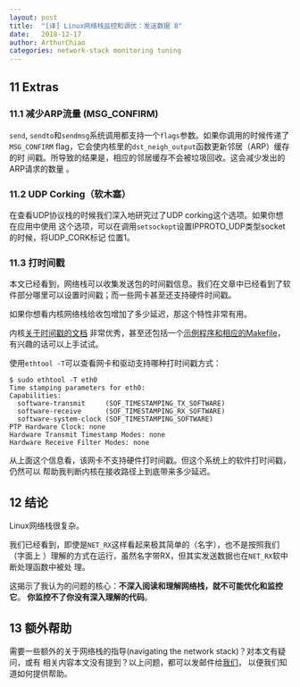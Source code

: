 ```yaml
---
layout: post
title:  "[译] Linux网络栈监控和调优：发送数据 8"
date:   2018-12-17
author: ArthurChiao
categories: network-stack monitoring tuning
---
```


## 11 Extras

### 11.1 减少ARP流量 (MSG_CONFIRM)

`send`, `sendto`和`sendmsg`系统调用都支持一个`flags`参数。如果你调用的时候传递了
`MSG_CONFIRM` flag，它会使内核里的`dst_neigh_output`函数更新邻居（ARP）缓存的时
间戳。所导致的结果是，相应的邻居缓存不会被垃圾回收。这会减少发出的ARP请求的数量
。

### 11.2 UDP Corking（软木塞）

在查看UDP协议栈的时候我们深入地研究过了UDP corking这个选项。如果你想在应用中使用
这个选项，可以在调用`setsockopt`设置IPPROTO_UDP类型socket的时候，将UDP_CORK标记
位置1。

### 11.3 打时间戳

本文已经看到，网络栈可以收集发送包的时间戳信息。我们在文章中已经看到了软
件部分哪里可以设置时间戳；而一些网卡甚至还支持硬件时间戳。

如果你想看内核网络栈给收包增加了多少延迟，那这个特性非常有用。

内核[关于时间戳的文档](https://github.com/torvalds/linux/blob/v3.13/Documentation/networking/timestamping.txt)
非常优秀，甚至还包括一个[示例程序和相应的Makefile](https://github.com/torvalds/linux/tree/v3.13/Documentation/networking/timestamping)，有兴趣的话可以上手试试。

使用`ethtool -T`可以查看网卡和驱动支持哪种打时间戳方式：

```shell
$ sudo ethtool -T eth0
Time stamping parameters for eth0:
Capabilities:
  software-transmit     (SOF_TIMESTAMPING_TX_SOFTWARE)
  software-receive      (SOF_TIMESTAMPING_RX_SOFTWARE)
  software-system-clock (SOF_TIMESTAMPING_SOFTWARE)
PTP Hardware Clock: none
Hardware Transmit Timestamp Modes: none
Hardware Receive Filter Modes: none
```

从上面这个信息看，该网卡不支持硬件打时间戳。但这个系统上的软件打时间戳，仍然可以
帮助我判断内核在接收路径上到底带来多少延迟。

## 12 结论

Linux网络栈很复杂。

我们已经看到，即使是`NET_RX`这样看起来极其简单的（名字），也不是按照我们（字面上
）理解的方式在运行，虽然名字带RX，但其实发送数据也在`NET_RX`软中断处理函数中被处
理。

这揭示了我认为的问题的核心：**不深入阅读和理解网络栈，就不可能优化和监控它**。
**你监控不了你没有深入理解的代码**。

## 13 额外帮助

需要一些额外的关于网络栈的指导(navigating the network stack)？对本文有疑问，或有
相关内容本文没有提到？以上问题，都可以发邮件给[我们](support@packagecloud.io)，
以便我们知道如何提供帮助。
